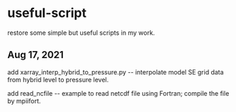 # useful-script
restore some simple but useful scripts in my work. 

## Aug 17, 2021
add xarray_interp_hybrid_to_pressure.py -- interpolate model SE grid data from hybrid level to pressure level.


add read_ncfile -- example to read netcdf file using Fortran; compile the file by mpiifort. 
